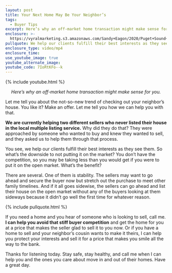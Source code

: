 ```yaml
---
layout: post
title: Your Next Home May Be Your Neighbor’s
tags:
  - Buyer Tips
excerpt: Here’s why an off-market home transaction might make sense for you.
enclosure: >-
  https://vyralmarketing.s3.amazonaws.com/Sandy+Eagon/2020/Puget+Sound+Real+Estate+Agent-+Your+Next+Home+May+Be+Your+Neighbors.mp4
pullquote: We help our clients fulfill their best interests as they see them.
enclosure_type: video/mp4
enclosure_time:
use_youtube_image: true
youtube_alternate_image:
youtube_code: 7IoRtKFo--k
---
```


{% include youtube.html %}

<p style="text-align: center;"><em>Here’s why an off-market home transaction might make sense for you.</em></p>

Let me tell you about the not-so-new trend of checking out your neighbor’s house. You like it? Make an offer. Let me tell you how we can help you with that.

**We are currently helping two different sellers who never listed their house in the local multiple listing service.** Why did they do that? They were approached by someone who wanted to buy and knew they wanted to sell, and they asked us to help them through that process.&nbsp;

You see, we help our clients fulfill their best interests as they see them. So what’s the downside to not putting it on the market? You don’t have the competition, so you may be taking less than you would get if you were to put it on the open market. What’s the benefit?&nbsp;

There are several. One of them is stability. The sellers may want to go ahead and secure the buyer now but stretch out the purchase to meet other family timelines. And if it all goes sidewise, the sellers can go ahead and list their house on the open market without any of the buyers looking at them sideways because it didn’t go well the first time for whatever reason.

{% include pullquote.html %}

If you need a home and you hear of someone who is looking to sell, call me. **I can help you avoid that stiff buyer competition** and get the home for you at a price that makes the seller glad to sell it to you now. Or if you have a home to sell and your neighbor’s cousin wants to make it theirs, I can help you protect your interests and sell it for a price that makes you smile all the way to the bank.

Thanks for listening today. Stay safe, stay healthy, and call me when I can help you and the ones you care about move in and out of their homes. Have a great day.